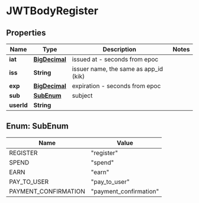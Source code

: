 
# JWTBodyRegister

## Properties
Name | Type | Description | Notes
------------ | ------------- | ------------- | -------------
**iat** | [**BigDecimal**](BigDecimal.md) | issued at - seconds from epoc | 
**iss** | **String** | issuer name, the same as app_id (kik) | 
**exp** | [**BigDecimal**](BigDecimal.md) | expiration - seconds from epoc | 
**sub** | [**SubEnum**](#SubEnum) | subject | 
**userId** | **String** |  | 



<a name="SubEnum"></a>
## Enum: SubEnum
Name | Value
---- | -----
REGISTER | &quot;register&quot;
SPEND | &quot;spend&quot;
EARN | &quot;earn&quot;
PAY_TO_USER | &quot;pay_to_user&quot;
PAYMENT_CONFIRMATION | &quot;payment_confirmation&quot;



